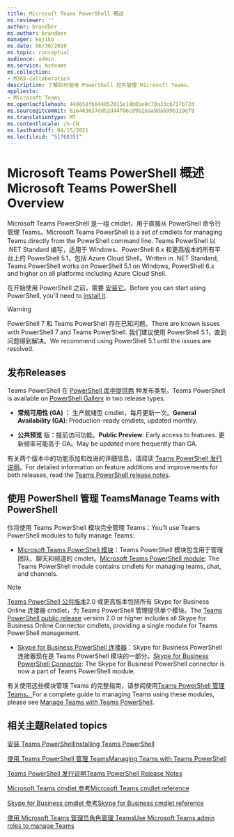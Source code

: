 ```yaml
---
title: Microsoft Teams PowerShell 概述
ms.reviewer: ''
author: brandber
ms.author: brandber
manager: kojiko
ms.date: 06/30/2020
ms.topic: conceptual
audience: admin
ms.service: msteams
ms.collection:
- M365-collaboration
description: 了解如何使用 PowerShell 控件管理 Microsoft Teams。
appliesto:
- Microsoft Teams
ms.openlocfilehash: 448658fb844052815e14b85e0c70a33cb737b72d
ms.sourcegitcommit: 616403037ddb2d44f06cd9b2eaa9da699b119ef8
ms.translationtype: MT
ms.contentlocale: zh-CN
ms.lasthandoff: 04/15/2021
ms.locfileid: "51768351"
---
```

# <a name="microsoft-teams-powershell-overview"></a><span data-ttu-id="d9ef3-103">Microsoft Teams PowerShell 概述</span><span class="sxs-lookup"><span data-stu-id="d9ef3-103">Microsoft Teams PowerShell Overview</span></span>

<span data-ttu-id="d9ef3-104">Microsoft Teams PowerShell 是一组 cmdlet，用于直接从 PowerShell 命令行管理 Teams。</span><span class="sxs-lookup"><span data-stu-id="d9ef3-104">Microsoft Teams PowerShell is a set of cmdlets for managing Teams directly from the PowerShell command line.</span></span> <span data-ttu-id="d9ef3-105">Teams PowerShell 以 .NET Standard 编写，适用于 Windows、PowerShell 6.x 和更高版本的所有平台上的 PowerShell 5.1，包括 Azure Cloud Shell。</span><span class="sxs-lookup"><span data-stu-id="d9ef3-105">Written in .NET Standard, Teams PowerShell works on PowerShell 5.1 on Windows, PowerShell 6.x and higher on all platforms including Azure Cloud Shell.</span></span>

<span data-ttu-id="d9ef3-106">在开始使用 PowerShell 之前，需要 [安装它](teams-powershell-install.md)。</span><span class="sxs-lookup"><span data-stu-id="d9ef3-106">Before you can start using PowerShell, you'll need to [install it](teams-powershell-install.md).</span></span> 

> [!WARNING]
> <span data-ttu-id="d9ef3-107">PowerShell 7 和 Teams PowerShell 存在已知问题。</span><span class="sxs-lookup"><span data-stu-id="d9ef3-107">There are known issues with PowerShell 7 and Teams PowerShell.</span></span> <span data-ttu-id="d9ef3-108">我们建议使用 PowerShell 5.1，直到问题得到解决。</span><span class="sxs-lookup"><span data-stu-id="d9ef3-108">We recommend using PowerShell 5.1 until the issues are resolved.</span></span>

## <a name="releases"></a><span data-ttu-id="d9ef3-109">发布</span><span class="sxs-lookup"><span data-stu-id="d9ef3-109">Releases</span></span>


<span data-ttu-id="d9ef3-110">Teams PowerShell 在 [PowerShell 库中提供两](https://www.powershellgallery.com/packages/MicrosoftTeams) 种发布类型。</span><span class="sxs-lookup"><span data-stu-id="d9ef3-110">Teams PowerShell is available on [PowerShell Gallery](https://www.powershellgallery.com/packages/MicrosoftTeams) in two release types.</span></span>

- <span data-ttu-id="d9ef3-111">**常规可用性 (GA) ：** 生产就绪型 cmdlet，每月更新一次。</span><span class="sxs-lookup"><span data-stu-id="d9ef3-111">**General Availability (GA)**: Production-ready cmdlets, updated monthly.</span></span>

- <span data-ttu-id="d9ef3-112">**公共预览** 版：提前访问功能。</span><span class="sxs-lookup"><span data-stu-id="d9ef3-112">**Public Preview**: Early access to features.</span></span> <span data-ttu-id="d9ef3-113">更新频率可能高于 GA。</span><span class="sxs-lookup"><span data-stu-id="d9ef3-113">May be updated more frequently than GA.</span></span>

<span data-ttu-id="d9ef3-114">有关两个版本中的功能添加和改进的详细信息，请阅读 [Teams PowerShell 发行说明](teams-powershell-release-notes.md)。</span><span class="sxs-lookup"><span data-stu-id="d9ef3-114">For detailed information on feature additions and improvements for both releases, read the [Teams PowerShell release notes](teams-powershell-release-notes.md).</span></span>


## <a name="manage-teams-with-powershell"></a><span data-ttu-id="d9ef3-115">使用 PowerShell 管理 Teams</span><span class="sxs-lookup"><span data-stu-id="d9ef3-115">Manage Teams with PowerShell</span></span>

<span data-ttu-id="d9ef3-116">你将使用 Teams PowerShell 模块完全管理 Teams：</span><span class="sxs-lookup"><span data-stu-id="d9ef3-116">You'll use Teams PowerShell modules to fully manage Teams:</span></span>

- <span data-ttu-id="d9ef3-117">[Microsoft Teams PowerShell 模块](https://www.powershellgallery.com/packages/MicrosoftTeams/)：Teams PowerShell 模块包含用于管理团队、聊天和频道的 cmdlet。</span><span class="sxs-lookup"><span data-stu-id="d9ef3-117">[Microsoft Teams PowerShell module](https://www.powershellgallery.com/packages/MicrosoftTeams/): The Teams PowerShell module contains cmdlets for managing teams, chat, and channels.</span></span>

> [!NOTE]
> <span data-ttu-id="d9ef3-118">[Teams PowerShell 公共版本](https://www.powershellgallery.com/packages/MicrosoftTeams/)2.0 或更高版本包括所有 Skype for Business Online 连接器 cmdlet，为 Teams PowerShell 管理提供单个模块。</span><span class="sxs-lookup"><span data-stu-id="d9ef3-118">The [Teams PowerShell public release](https://www.powershellgallery.com/packages/MicrosoftTeams/) version 2.0 or higher includes all  Skype for Business Online Connector cmdlets, providing a single module for Teams PowerShell management.</span></span>

- <span data-ttu-id="d9ef3-119">[Skype for Business PowerShell 连接器](/microsoft-365/enterprise/manage-skype-for-business-online-with-microsoft-365-powershell)：Skype for Business PowerShell 连接器现在是 Teams PowerShell 模块的一部分。</span><span class="sxs-lookup"><span data-stu-id="d9ef3-119">[Skype for Business PowerShell Connector](/microsoft-365/enterprise/manage-skype-for-business-online-with-microsoft-365-powershell): The Skype for Business PowerShell connector is now a part of Teams PowerShell module.</span></span>

<span data-ttu-id="d9ef3-120">有关使用这些模块管理 Teams 的完整指南，请参阅使用[Teams PowerShell 管理 Teams。](teams-powershell-managing-teams.md)</span><span class="sxs-lookup"><span data-stu-id="d9ef3-120">For a complete guide to managing Teams using these modules, please see [Manage Teams with Teams PowerShell](teams-powershell-managing-teams.md).</span></span>


## <a name="related-topics"></a><span data-ttu-id="d9ef3-121">相关主题</span><span class="sxs-lookup"><span data-stu-id="d9ef3-121">Related topics</span></span>

[<span data-ttu-id="d9ef3-122">安装 Teams PowerShell</span><span class="sxs-lookup"><span data-stu-id="d9ef3-122">Installing Teams PowerShell</span></span>](teams-powershell-install.md)

[<span data-ttu-id="d9ef3-123">使用 Teams PowerShell 管理 Teams</span><span class="sxs-lookup"><span data-stu-id="d9ef3-123">Managing Teams with Teams PowerShell</span></span>](teams-powershell-managing-teams.md)

[<span data-ttu-id="d9ef3-124">Teams PowerShell 发行说明</span><span class="sxs-lookup"><span data-stu-id="d9ef3-124">Teams PowerShell Release Notes</span></span>](teams-powershell-release-notes.md)

[<span data-ttu-id="d9ef3-125">Microsoft Teams cmdlet 参考</span><span class="sxs-lookup"><span data-stu-id="d9ef3-125">Microsoft Teams cmdlet reference</span></span>](/powershell/teams/?view=teams-ps)

[<span data-ttu-id="d9ef3-126">Skype for Business cmdlet 参考</span><span class="sxs-lookup"><span data-stu-id="d9ef3-126">Skype for Business cmdlet reference</span></span>](/powershell/skype/intro?view=skype-ps)

[<span data-ttu-id="d9ef3-127">使用 Microsoft Teams 管理员角色管理 Teams</span><span class="sxs-lookup"><span data-stu-id="d9ef3-127">Use Microsoft Teams admin roles to manage Teams</span></span>](using-admin-roles.md)
